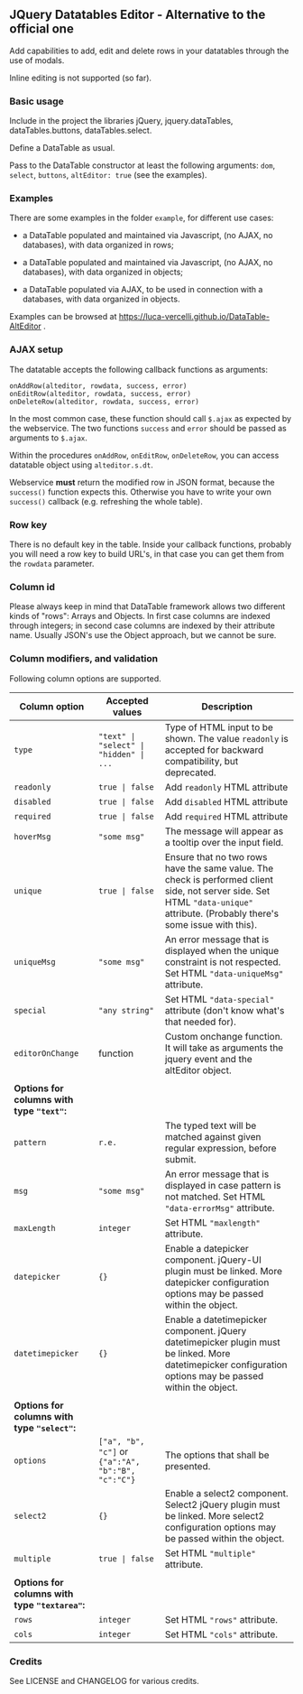 ## JQuery Datatables Editor - Alternative to the official one

Add capabilities to add, edit and delete rows in your datatables through the use of modals.

Inline editing is not supported (so far).

### Basic usage

Include in the project the libraries jQuery, jquery.dataTables, dataTables.buttons, dataTables.select.

Define a DataTable as usual. 

Pass to the DataTable constructor at least the following arguments: `dom`, `select`, `buttons`, `altEditor: true` (see the examples).


### Examples

There are some examples in the folder `example`, for different use cases:

* a DataTable populated and maintained via Javascript, (no AJAX, no databases), with data organized in rows;

* a DataTable populated and maintained via Javascript, (no AJAX, no databases), with data organized in objects;

* a DataTable populated via AJAX, to be used in connection with a databases, with data organized in objects.

Examples can be browsed at https://luca-vercelli.github.io/DataTable-AltEditor .

### AJAX setup

The datatable accepts the following callback functions as arguments:

    onAddRow(alteditor, rowdata, success, error)
    onEditRow(alteditor, rowdata, success, error)
    onDeleteRow(alteditor, rowdata, success, error)

In the most common case, these function should call `$.ajax` as expected by the webservice.
The two functions `success` and `error` should be passed as arguments to `$.ajax`.

Within the procedures `onAddRow`, `onEditRow`, `onDeleteRow`, you can access datatable object using `alteditor.s.dt`.

Webservice **must** return the modified row in JSON format, because the `success()` function expects this.
Otherwise you have to write your own `success()` callback (e.g. refreshing the whole table). 

### Row key

There is no default key in the table.
Inside your callback functions, probably you will need a row key to build URL's, in that case you can get them from the `rowdata` parameter.

### Column id

Please always keep in mind that DataTable framework allows two different kinds of "rows": Arrays and Objects.
In first case columns are indexed through integers; in second case columns are indexed by their attribute name.
Usually JSON's use the Object approach, but we cannot be sure.

### Column modifiers, and validation

Following column options are supported.

| Column option          | Accepted values                         | Description                       |
|------------------------|-----------------------------------------|-----------------------------------|
|    `type`     | `"text" \| "select" \| "hidden" \| ...`   |   Type of HTML input to be shown. The value `readonly` is accepted for backward compatibility, but deprecated. |
|    `readonly` | `true \| false`   |   Add `readonly` HTML attribute |
|    `disabled` | `true \| false`   |   Add `disabled` HTML attribute |
|    `required` | `true \| false`   |   Add `required` HTML attribute |
|    `hoverMsg` | `"some msg"`      |   The message will appear as a tooltip over the input field.     |
|    `unique`   | `true \| false`   |   Ensure that no two rows have the same value. The check is performed client side, not server side. Set HTML `"data-unique"` attribute. (Probably there's some issue with this). |
|   `uniqueMsg` | `"some msg"`      |   An error message that is displayed when the unique constraint is not respected. Set HTML `"data-uniqueMsg"` attribute. |
|    `special`  | `"any string"`    |   Set HTML `"data-special"` attribute (don't know what's that needed for). |
|`editorOnChange`| function         |   Custom onchange function. It will take as arguments the jquery event and the altEditor object. |
| | |
| **Options for columns with type `"text"`:**                |                                   | |
|    `pattern`  | `r.e.`            |   The typed text will be matched against given regular expression, before submit. |
|    `msg`      | `"some msg"`      |   An error message that is displayed in case pattern is not matched. Set HTML `"data-errorMsg"` attribute. |
|  `maxLength`  | `integer`         |   Set HTML `"maxlength"` attribute. |
| `datepicker`  | `{}`              |   Enable a datepicker component. jQuery-UI plugin must be linked. More datepicker configuration options may be passed within the object. |
| `datetimepicker` | `{}`           |   Enable a datetimepicker component. jQuery datetimepicker plugin must be linked. More datetimepicker configuration options may be passed within the object. |
| | |
| **Options for columns with type `"select"`:**                |                                   | |
|    `options`  | `["a", "b", "c"]`  or `{"a":"A", "b":"B", "c":"C"}` |   The options that shall be presented. |
|    `select2`  | `{}`              |   Enable a select2 component. Select2 jQuery plugin must be linked. More select2 configuration options may be passed within the object. |
|   `multiple`  | `true \| false`   |   Set HTML `"multiple"` attribute. |
| | |
| **Options for columns with type `"textarea"`:**              |                                   | |
|    `rows`     | `integer`         |   Set HTML `"rows"` attribute. |
|    `cols`     | `integer`         |   Set HTML `"cols"` attribute. |



### Credits
See LICENSE and CHANGELOG for various credits.

